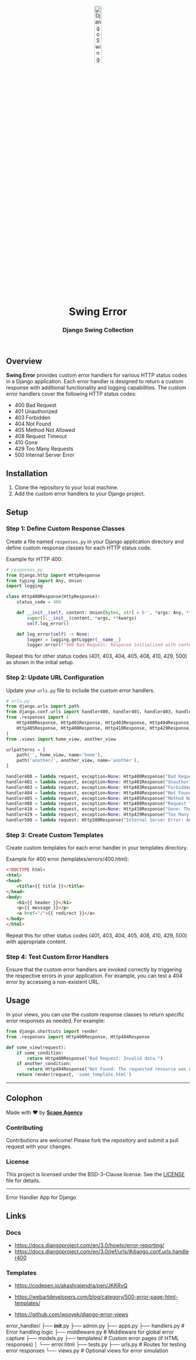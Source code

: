 <p align="center">
    <img src="https://github.com/scape-agency/swing.dj/blob/85830584264bca52c02e1f0dcfa3648f84783805/res/swing-logo.png" width="20%" height="20%" alt="Django Swing Logo">
</p>
<h1 align='center' style='border-bottom: none;'>Swing Error</h1>
<h3 align='center'>Django Swing Collection</h3>
<br/>

## Overview

**Swing Error** provides custom error handlers for various HTTP status codes in a Django application. Each error handler is designed to return a custom response with additional functionality and logging capabilities. The custom error handlers cover the following HTTP status codes:

- 400 Bad Request
- 401 Unauthorized
- 403 Forbidden
- 404 Not Found
- 405 Method Not Allowed
- 408 Request Timeout
- 410 Gone
- 429 Too Many Requests
- 500 Internal Server Error

## Installation

1. Clone the repository to your local machine.
2. Add the custom error handlers to your Django project.

## Setup

### Step 1: Define Custom Response Classes

Create a file named `responses.py` in your Django application directory and define custom response classes for each HTTP status code.

Example for HTTP 400:

```python
# responses.py
from django.http import HttpResponse
from typing import Any, Union
import logging

class Http400Response(HttpResponse):
    status_code = 400

    def __init__(self, content: Union[bytes, str] = b'', *args: Any, **kwargs: Any) -> None:
        super().__init__(content, *args, **kwargs)
        self.log_error()

    def log_error(self) -> None:
        logger = logging.getLogger(__name__)
        logger.error(f"400 Bad Request: Response initialized with content: {self.content}")
```

Repeat this for other status codes (401, 403, 404, 405, 408, 410, 429, 500) as shown in the initial setup.

### Step 2: Update URL Configuration

Update your `urls.py` file to include the custom error handlers.

```python
# urls.py
from django.urls import path
from django.conf.urls import handler400, handler401, handler403, handler404, handler405, handler408, handler410, handler429, handler500
from .responses import (
    Http400Response, Http401Response, Http403Response, Http404Response,
    Http405Response, Http408Response, Http410Response, Http429Response, Http500Response
)
from .views import home_view, another_view

urlpatterns = [
    path('', home_view, name='home'),
    path('another/', another_view, name='another'),
]

handler400 = lambda request, exception=None: Http400Response("Bad Request: Invalid request.")
handler401 = lambda request, exception=None: Http401Response("Unauthorized: Authentication is required.")
handler403 = lambda request, exception=None: Http403Response("Forbidden: You do not have permission to access this page.")
handler404 = lambda request, exception=None: Http404Response("Not Found: The requested resource was not found.")
handler405 = lambda request, exception=None: Http405Response("Method Not Allowed: This endpoint only supports certain methods.")
handler408 = lambda request, exception=None: Http408Response("Request Timeout: The server timed out waiting for the request.")
handler410 = lambda request, exception=None: Http410Response("Gone: The requested resource is no longer available.")
handler429 = lambda request, exception=None: Http429Response("Too Many Requests: You have exceeded your request limit.")
handler500 = lambda request: Http500Response("Internal Server Error: An unexpected error occurred.")
```

### Step 3: Create Custom Templates

Create custom templates for each error handler in your templates directory.

Example for 400 error (templates/errors/400.html):

```html
<!DOCTYPE html>
<html>
<head>
    <title>{{ title }}</title>
</head>
<body>
    <h1>{{ header }}</h1>
    <p>{{ message }}</p>
    <a href="/">{{ redirect }}</a>
</body>
</html>
```

Repeat this for other status codes (401, 403, 404, 405, 408, 410, 429, 500) with appropriate content.

### Step 4: Test Custom Error Handlers

Ensure that the custom error handlers are invoked correctly by triggering the respective errors in your application. For example, you can test a 404 error by accessing a non-existent URL.

## Usage

In your views, you can use the custom response classes to return specific error responses as needed. For example:

```python
from django.shortcuts import render
from .responses import Http400Response, Http404Response

def some_view(request):
    if some_condition:
        return Http400Response("Bad Request: Invalid data.")
    if another_condition:
        return Http404Response("Not Found: The requested resource was not found.")
    return render(request, 'some_template.html')
```


---

## Colophon

Made with ❤️ by **[Scape Agency](https://www.scape.agency)**

### Contributing

Contributions are welcome! Please fork the repository and submit a pull request with your changes.

### License

This project is licensed under the BSD-3-Clause license. See the [LICENSE](LICENSE) file for details.

---




Error Handler App for Django

## Links

### Docs

- https://docs.djangoproject.com/en/3.0/howto/error-reporting/
- https://docs.djangoproject.com/en/3.0/ref/urls/#django.conf.urls.handler400

### Templates

- https://codepen.io/akashrajendra/pen/JKKRvQ
- https://webartdevelopers.com/blog/category/500-error-page-html-templates/

- https://github.com/wooyek/django-error-views





error_handler/
    ├── __init__.py
    ├── admin.py
    ├── apps.py
    ├── handlers.py       # Error handling logic
    ├── middleware.py     # Middleware for global error capture
    ├── models.py
    ├── templates/        # Custom error pages (if HTML responses)
    │   └── error.html
    ├── tests.py
    ├── urls.py           # Routes for testing error responses
    └── views.py          # Optional views for error simulation